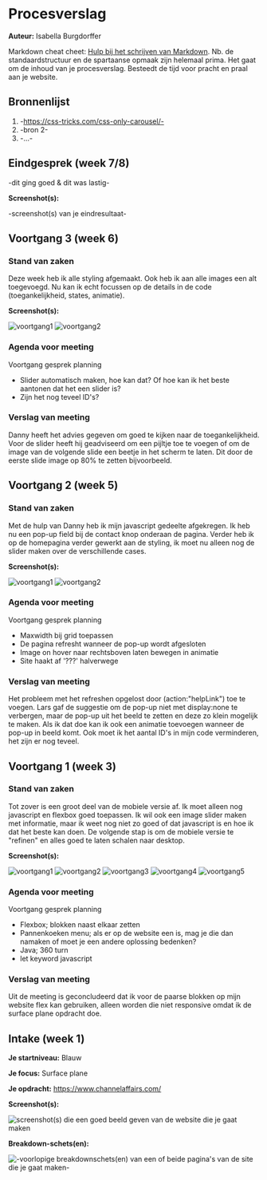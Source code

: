 # Procesverslag
**Auteur:** Isabella Burgdorffer

Markdown cheat cheet: [Hulp bij het schrijven van Markdown](https://github.com/adam-p/markdown-here/wiki/Markdown-Cheatsheet). Nb. de standaardstructuur en de spartaanse opmaak zijn helemaal prima. Het gaat om de inhoud van je procesverslag. Besteedt de tijd voor pracht en praal aan je website.



## Bronnenlijst
1. -https://css-tricks.com/css-only-carousel/-
2. -bron 2-
3. -...-



## Eindgesprek (week 7/8)

-dit ging goed & dit was lastig-

**Screenshot(s):**

-screenshot(s) van je eindresultaat-



## Voortgang 3 (week 6)

### Stand van zaken

Deze week heb ik alle styling afgemaakt. Ook heb ik aan alle images een alt toegevoegd. Nu kan ik echt focussen op de details in de code (toegankelijkheid, states, animatie).

**Screenshot(s):**

![voortgang1](images/voortgang3_1.jpg)
![voortgang2](images/voortgang3_2.jpg)

### Agenda voor meeting

Voortgang gesprek planning
- Slider automatisch maken, hoe kan dat? Of hoe kan ik het beste aantonen dat het een slider is?
- Zijn het nog teveel ID's?

### Verslag van meeting

Danny heeft het advies gegeven om goed te kijken naar de toegankelijkheid. Voor de slider heeft hij geadviseerd om een pijltje toe te voegen of om de image van de volgende slide een beetje in het scherm te laten. Dit door de eerste slide image op 80% te zetten bijvoorbeeld.




## Voortgang 2 (week 5)

### Stand van zaken

Met de hulp van Danny heb ik mijn javascript gedeelte afgekregen. Ik heb nu een pop-up field bij de contact knop onderaan de pagina. Verder heb ik op de homepagina verder gewerkt aan de styling, ik moet nu alleen nog de slider maken over de verschillende cases.

**Screenshot(s):**

![voortgang1](images/voortgang2_1.jpg)
![voortgang2](images/voortgang2_2.jpg)

### Agenda voor meeting

Voortgang gesprek planning
- Maxwidth bij grid toepassen
- De pagina refresht wanneer de pop-up wordt afgesloten
- Image on hover naar rechtsboven laten bewegen in animatie
- Site haakt af '???' halverwege

### Verslag van meeting

Het probleem met het refreshen opgelost door (action:"helpLink") toe te voegen. Lars gaf de suggestie om de pop-up niet met display:none te verbergen, maar de pop-up uit het beeld te zetten en deze zo klein mogelijk te maken. Als ik dat doe kan ik ook een animatie toevoegen wanneer de pop-up in beeld komt. Ook moet ik het aantal ID's in mijn code verminderen, het zijn er nog teveel.





## Voortgang 1 (week 3)

### Stand van zaken

Tot zover is een groot deel van de mobiele versie af. Ik moet alleen nog javascript en flexbox goed toepassen. Ik wil ook een image slider maken met informatie, maar ik weet nog niet zo goed of dat javascript is en hoe ik dat het beste kan doen. De volgende stap is om de mobiele versie te "refinen" en alles goed te laten schalen naar desktop.

**Screenshot(s):**

![voortgang1](images/voortgang1_1.jpg)
![voortgang2](images/voortgang1_2.jpg)
![voortgang3](images/voortgang1_3.jpg)
![voortgang4](images/voortgang1_4.jpg)
![voortgang5](images/voortgang1_5.jpg)

### Agenda voor meeting

Voortgang gesprek planning
- Flexbox; blokken naast elkaar zetten
- Pannenkoeken menu; als er op de website een is, mag je die dan namaken of moet je een andere oplossing bedenken?
- Java; 360 turn
- let keyword javascript

### Verslag van meeting

Uit de meeting is geconcludeerd dat ik voor de paarse blokken op mijn website flex kan gebruiken, alleen worden die niet responsive omdat ik de surface plane opdracht doe. 



## Intake (week 1)

**Je startniveau:** Blauw

**Je focus:** Surface plane

**Je opdracht:** https://www.channelaffairs.com/

**Screenshot(s):**

![screenshot(s) die een goed beeld geven van de website die je gaat maken](images/scherm1.jpg)

**Breakdown-schets(en):**

![-voorlopige breakdownschets(en) van een of beide pagina's van de site die je gaat maken-](images/breakdown.jpg)
